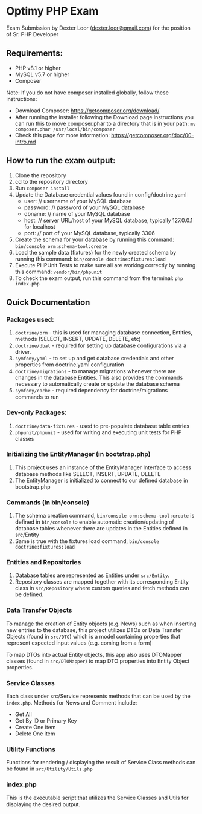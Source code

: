# Optimy PHP Exam
Exam Submission by Dexter Loor (dexter.loor@gmail.com) for the position of Sr. PHP Developer

## Requirements:
- PHP v8.1 or higher
- MySQL v5.7 or higher
- Composer

Note: If you do not have composer installed globally, follow these instructions:

- Download Composer: https://getcomposer.org/download/
- After running the installer following the Download page instructions you can run this to move composer.phar to a directory that is in your path:
`mv composer.phar /usr/local/bin/composer`
- Check this page for more information: https://getcomposer.org/doc/00-intro.md

## How to run the exam output:
1. Clone the repository
2. cd to the repository directory
3. Run `composer install`
4. Update the Database credential values found in config/doctrine.yaml 
   - user: // username of your MySQL database 
   - password: // password of your MySQL database 
   - dbname: // name of your MySQL database 
   - host: // server URL/host of your MySQL database, typically 127.0.0.1 for localhost 
   - port: // port of your MySQL database, typically 3306
5. Create the schema for your database by running this command: `bin/console orm:schema-tool:create`
6. Load the sample data (fixtures) for the newly created schema by running this command: `bin/console doctrine:fixtures:load`
7. Execute PHPUnit Tests to make sure all are working correctly by running this command: `vendor/bin/phpunit`
8. To check the exam output, run this command from the terminal: `php index.php`

## Quick Documentation

### Packages used:
1. `doctrine/orm` - this is used for managing database connection, Entities, methods (SELECT, INSERT, UPDATE, DELETE, etc)
2. `doctrine/dbal` - required for setting up database configurations via a driver.
3. `symfony/yaml` - to set up and get database credentials and other properties from doctrine.yaml configuration
4. `doctrine/migrations` - to manage migrations whenever there are changes in the database Entities. This also provides the commands necessary to automatically create or update the database schema
5. `symfony/cache` - required dependency for doctrine/migrations commands to run

### Dev-only Packages:
1. `doctrine/data-fixtures` - used to pre-populate database table entries
2. `phpunit/phpunit` - used for writing and executing unit tests for PHP classes

### Initializing the EntityManager (in bootstrap.php)
1. This project uses an instance of the EntityManager Interface to access database methods like SELECT, INSERT, UPDATE, DELETE
2. The EntityManager is initialized to connect to our defined database in bootstrap.php

### Commands (in bin/console)
1. The schema creation command, `bin/console orm:schema-tool:create` is defined in `bin/console` to enable automatic creation/updating of database tables whenever there are updates in the Entities defined in src/Entity
2. Same is true with the fixtures load command, `bin/console doctrine:fixtures:load`

### Entities and Repositories
1. Database tables are represented as Entities under `src/Entity`.
2. Repository classes are mapped together with its corresponding Entity class in `src/Repository` where custom queries and fetch methods can be defined.

### Data Transfer Objects
To manage the creation of Entity objects (e.g. News) such as when inserting new entries to the database, this project utilizes DTOs or Data Transfer Objects (found in `src/DTO`) which is a model containing properties that represent expected input values (e.g. coming from a form)

To map DTOs into actual Entity objects, this app also uses DTOMapper classes (found in `src/DTOMapper`) to map DTO properties into Entity Object properties.

### Service Classes
Each class under src/Service represents methods that can be used by the `index.php`. Methods for News and Comment include:
   - Get All
   - Get By ID or Primary Key
   - Create One item
   - Delete One item

### Utility Functions
Functions for rendering / displaying the result of Service Class methods can be found in `src/Utility/Utils.php`

### index.php
This is the executable script that utilizes the Service Classes and Utils for displaying the desired output.